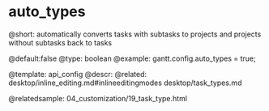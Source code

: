 auto_types
=============

@short:
automatically converts tasks with subtasks to projects and projects without subtasks back to tasks

@default:false
@type: boolean
@example:
gantt.config.auto_types = true;

@template:	api_config
@descr:
@related:
desktop/inline_editing.md#inlineeditingmodes
desktop/task_types.md

@relatedsample:
04_customization/19_task_type.html